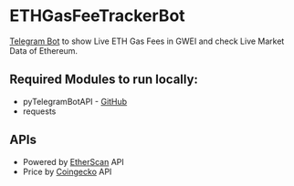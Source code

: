# ETHGasFeeTrackerBot
[Telegram Bot](https://telegram.dog/ETHGasFeeTrackerBot) to show Live ETH Gas Fees in GWEI and check Live Market Data of Ethereum.

## Required Modules to run locally:
- pyTelegramBotAPI - [GitHub](https://github.com/eternnoir/pyTelegramBotAPI)
- requests

## APIs
- Powered by [EtherScan](https://etherscan.io/gasTracker) API
- Price by [Coingecko](https://coingecko.com) API
